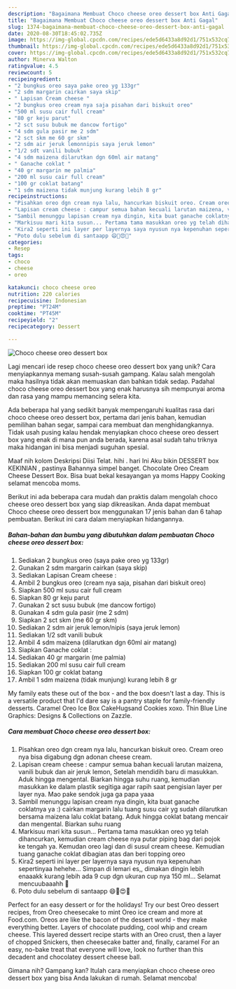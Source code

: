 ```yaml
---
description: "Bagaimana Membuat Choco cheese oreo dessert box Anti Gagal"
title: "Bagaimana Membuat Choco cheese oreo dessert box Anti Gagal"
slug: 1374-bagaimana-membuat-choco-cheese-oreo-dessert-box-anti-gagal
date: 2020-08-30T18:45:02.735Z
image: https://img-global.cpcdn.com/recipes/ede5d6433a8d92d1/751x532cq70/choco-cheese-oreo-dessert-box-foto-resep-utama.jpg
thumbnail: https://img-global.cpcdn.com/recipes/ede5d6433a8d92d1/751x532cq70/choco-cheese-oreo-dessert-box-foto-resep-utama.jpg
cover: https://img-global.cpcdn.com/recipes/ede5d6433a8d92d1/751x532cq70/choco-cheese-oreo-dessert-box-foto-resep-utama.jpg
author: Minerva Walton
ratingvalue: 4.5
reviewcount: 5
recipeingredient:
- "2 bungkus oreo saya pake oreo yg 133gr"
- "2 sdm margarin cairkan saya skip"
- " Lapisan Cream cheese "
- "2 bungkus oreo cream nya saja pisahan dari biskuit oreo"
- "500 ml susu cair full cream"
- "80 gr keju parut"
- "2 sct susu bubuk me dancow fortigo"
- "4 sdm gula pasir me 2 sdm"
- "2 sct skm me 60 gr skm"
- "2 sdm air jeruk lemonnipis saya jeruk lemon"
- "1/2 sdt vanili bubuk"
- "4 sdm maizena dilarutkan dgn 60ml air matang"
- " Ganache coklat "
- "40 gr margarin me palmia"
- "200 ml susu cair full cream"
- "100 gr coklat batang"
- "1 sdm maizena tidak munjung kurang lebih 8 gr"
recipeinstructions:
- "Pisahkan oreo dgn cream nya lalu, hancurkan biskuit oreo. Cream oreo nya bisa digabung dgn adonan cheese cream."
- "Lapisan cream cheese : campur semua bahan kecuali larutan maizena, vanili bubuk dan air jeruk lemon, Setelah mendidih baru di masukkan. Aduk hingga mengental. Biarkan hingga suhu ruang, kemudian masukkan ke dalam plastik segitiga agar rapih saat pengisian layer per layer nya. Mao pake sendok juga ga papa yaaa"
- "Sambil menunggu lapisan cream nya dingin, kita buat ganache coklatnya ya :) cairkan margarin lalu tuang susu cair yg sudah dilarutkan bersama maizena lalu coklat batang. Aduk hingga coklat batang mencair dan mengental. Biarkan suhu ruang"
- "Markisuu mari kita susun... Pertama tama masukkan oreo yg telah dihancurkan, kemudian cream cheese nya putar piping bag dari pojok ke tengah ya. Kemudan oreo lagi dan di susul cream cheese. Kemudian tuang ganache coklat dibagian atas dan beri topping oreo"
- "Kira2 seperti ini layer per layernya saya nyusun nya kepenuhan sepertinyaa hehehe... Simpan di lemari es,, dimakan dingin lebih enaaakk kurang lebih ada 9 cup dgn ukuran cup nya 150 ml... Selamat mencuubaaahh 🥰"
- "Poto dulu sebelum di santaapp 😄💋😍🥰"
categories:
- Resep
tags:
- choco
- cheese
- oreo

katakunci: choco cheese oreo 
nutrition: 220 calories
recipecuisine: Indonesian
preptime: "PT24M"
cooktime: "PT45M"
recipeyield: "2"
recipecategory: Dessert

---
```



![Choco cheese oreo dessert box](https://img-global.cpcdn.com/recipes/ede5d6433a8d92d1/751x532cq70/choco-cheese-oreo-dessert-box-foto-resep-utama.jpg)

Lagi mencari ide resep choco cheese oreo dessert box yang unik? Cara menyiapkannya memang susah-susah gampang. Kalau salah mengolah maka hasilnya tidak akan memuaskan dan bahkan tidak sedap. Padahal choco cheese oreo dessert box yang enak harusnya sih mempunyai aroma dan rasa yang mampu memancing selera kita.

Ada beberapa hal yang sedikit banyak mempengaruhi kualitas rasa dari choco cheese oreo dessert box, pertama dari jenis bahan, kemudian pemilihan bahan segar, sampai cara membuat dan menghidangkannya. Tidak usah pusing kalau hendak menyiapkan choco cheese oreo dessert box yang enak di mana pun anda berada, karena asal sudah tahu triknya maka hidangan ini bisa menjadi suguhan spesial.

Maaf nih kolom Deskripsi Diisi Telat. hihi . hari Ini Aku bikin DESSERT box KEKINIAN , pastinya Bahannya simpel banget. Chocolate Oreo Cream Cheese Dessert Box. Bisa buat bekal kesayangan ya moms Happy Cooking selamat mencoba moms.


Berikut ini ada beberapa cara mudah dan praktis dalam mengolah choco cheese oreo dessert box yang siap dikreasikan. Anda dapat membuat Choco cheese oreo dessert box menggunakan 17 jenis bahan dan 6 tahap pembuatan. Berikut ini cara dalam menyiapkan hidangannya.

<!--inarticleads1-->

##### Bahan-bahan dan bumbu yang dibutuhkan dalam pembuatan Choco cheese oreo dessert box:

1. Sediakan 2 bungkus oreo (saya pake oreo yg 133gr)
1. Gunakan 2 sdm margarin cairkan (saya skip)
1. Sediakan  Lapisan Cream cheese :
1. Ambil 2 bungkus oreo (cream nya saja, pisahan dari biskuit oreo)
1. Siapkan 500 ml susu cair full cream
1. Siapkan 80 gr keju parut
1. Gunakan 2 sct susu bubuk (me dancow fortigo)
1. Gunakan 4 sdm gula pasir (me 2 sdm)
1. Siapkan 2 sct skm (me 60 gr skm)
1. Sediakan 2 sdm air jeruk lemon/nipis (saya jeruk lemon)
1. Sediakan 1/2 sdt vanili bubuk
1. Ambil 4 sdm maizena (dilarutkan dgn 60ml air matang)
1. Siapkan  Ganache coklat :
1. Sediakan 40 gr margarin (me palmia)
1. Sediakan 200 ml susu cair full cream
1. Siapkan 100 gr coklat batang
1. Ambil 1 sdm maizena (tidak munjung) kurang lebih 8 gr


My family eats these out of the box - and the box doesn&#39;t last a day. This is a versatile product that I&#39;d dare say is a pantry staple for family-friendly desserts. Caramel Oreo Ice Box CakeHugsand Cookies xoxo. Thin Blue Line Graphics: Designs &amp; Collections on Zazzle. 

<!--inarticleads2-->

##### Cara membuat Choco cheese oreo dessert box:

1. Pisahkan oreo dgn cream nya lalu, hancurkan biskuit oreo. Cream oreo nya bisa digabung dgn adonan cheese cream.
1. Lapisan cream cheese : campur semua bahan kecuali larutan maizena, vanili bubuk dan air jeruk lemon, Setelah mendidih baru di masukkan. Aduk hingga mengental. Biarkan hingga suhu ruang, kemudian masukkan ke dalam plastik segitiga agar rapih saat pengisian layer per layer nya. Mao pake sendok juga ga papa yaaa
1. Sambil menunggu lapisan cream nya dingin, kita buat ganache coklatnya ya :) cairkan margarin lalu tuang susu cair yg sudah dilarutkan bersama maizena lalu coklat batang. Aduk hingga coklat batang mencair dan mengental. Biarkan suhu ruang
1. Markisuu mari kita susun... Pertama tama masukkan oreo yg telah dihancurkan, kemudian cream cheese nya putar piping bag dari pojok ke tengah ya. Kemudan oreo lagi dan di susul cream cheese. Kemudian tuang ganache coklat dibagian atas dan beri topping oreo
1. Kira2 seperti ini layer per layernya saya nyusun nya kepenuhan sepertinyaa hehehe... Simpan di lemari es,, dimakan dingin lebih enaaakk kurang lebih ada 9 cup dgn ukuran cup nya 150 ml... Selamat mencuubaaahh 🥰
1. Poto dulu sebelum di santaapp 😄💋😍🥰


Perfect for an easy dessert or for the holidays! Try our best Oreo dessert recipes, from Oreo cheesecake to mint Oreo ice cream and more at Food.com. Oreos are like the bacon of the dessert world - they make everything better. Layers of chocolate pudding, cool whip and cream cheese. This layered dessert recipe starts with an Oreo crust, then a layer of chopped Snickers, then cheesecake batter and, finally, caramel For an easy, no-bake treat that everyone will love, look no further than this decadent and chocolatey dessert cheese ball. 

Gimana nih? Gampang kan? Itulah cara menyiapkan choco cheese oreo dessert box yang bisa Anda lakukan di rumah. Selamat mencoba!
